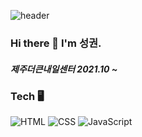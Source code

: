 ![header](https://capsule-render.vercel.app/api?type=waving&color=0:83a4d4,100:a82da8&height=300&section=header&text=Hong-sk&fontSize=90)


### Hi there 👋  I'm 성권.
##### 제주더큰내일센터 2021.10 ~

### Tech 🖥️
![HTML](https://img.shields.io/badge/html-%23E34F26.svg?style=for-the-btn&logo=html5&logoColor=white)&nbsp;![CSS](https://img.shields.io/badge/css-%231572B6.svg?style=for-the-btn&logo=css3&logoColor=white)&nbsp;![JavaScript](https://img.shields.io/badge/javascript-%23F7DF1E.svg?style=for-the-btn&logo=javascript&logoColor=black)&nbsp;

<!-- ![react](https://img.shields.io/badge/#61DAFB?style=flat-square&logo=simpleiconsreact&logoColor=white)&nbsp;![SCSS]-->




<!--
**Hong-sk/Hong-sk** is a ✨ _special_ ✨ repository because its `README.md` (this file) appears on your GitHub profile.

Here are some ideas to get you started:

- 🔭 I’m currently working on ...
- 🌱 I’m currently learning ...
- 👯 I’m looking to collaborate on ...
- 🤔 I’m looking for help with ...
- 💬 Ask me about ...
- 📫 How to reach me: ...
- 😄 Pronouns: ...
- ⚡ Fun fact: ...
-->
